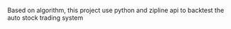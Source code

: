 Based on algorithm, this project use python and zipline api to backtest the auto stock trading system
